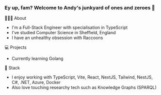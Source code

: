 ### Ey up, fam? Welcome to Andy's junkyard of ones and zeroes 👋

🙍🏼‍♀️ About
- I'm a Full-Stack Engineer with specialisation in TypeScript
- I've studied Computer Science in Sheffield, England
- I have an unhealthy obsession with Raccoons

💻 Projects
- Currently learning Golang

💫 Stack
- I enjoy working with TypeScript, Vite, React, NextJS, Tailwind, NestJS, C#, .NET, Azure, Docker
- Also love touching researchy tech such as Knowledge Graphs (SPARQL)
